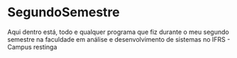 # SegundoSemestre
 Aqui dentro está, todo e qualquer programa que fiz durante o meu segundo semestre na faculdade em análise e desenvolvimento de sistemas no IFRS - Campus restinga
